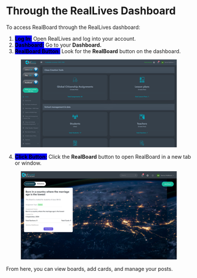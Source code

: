 # Through the RealLives Dashboard

To access RealBoard through the RealLives dashboard:

1. <mark style="background-color:blue;">**Log In:**</mark> Open RealLives and log into your account.
2. <mark style="background-color:blue;">**Dashboard:**</mark> Go to your **Dashboard.**
3. <mark style="background-color:blue;">**RealBoard Button:**</mark> Look for the **RealBoard** button on the dashboard.

<figure><img src="../../.gitbook/assets/Screenshot 2024-09-03 145536.png" alt=""><figcaption></figcaption></figure>

4. <mark style="background-color:blue;">**Click Button:**</mark> Click the **RealBoard** button to open RealBoard in a new tab or window.

<figure><img src="../../.gitbook/assets/Screenshot 2024-09-03 145807.png" alt=""><figcaption></figcaption></figure>

From here, you can view boards, add cards, and manage your posts.
